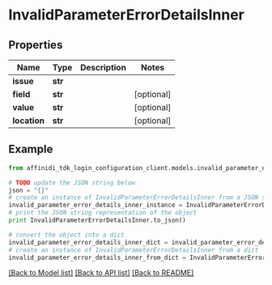 # InvalidParameterErrorDetailsInner

## Properties

| Name         | Type    | Description | Notes      |
| ------------ | ------- | ----------- | ---------- |
| **issue**    | **str** |             |
| **field**    | **str** |             | [optional] |
| **value**    | **str** |             | [optional] |
| **location** | **str** |             | [optional] |

## Example

```python
from affinidi_tdk_login_configuration_client.models.invalid_parameter_error_details_inner import InvalidParameterErrorDetailsInner

# TODO update the JSON string below
json = "{}"
# create an instance of InvalidParameterErrorDetailsInner from a JSON string
invalid_parameter_error_details_inner_instance = InvalidParameterErrorDetailsInner.from_json(json)
# print the JSON string representation of the object
print InvalidParameterErrorDetailsInner.to_json()

# convert the object into a dict
invalid_parameter_error_details_inner_dict = invalid_parameter_error_details_inner_instance.to_dict()
# create an instance of InvalidParameterErrorDetailsInner from a dict
invalid_parameter_error_details_inner_from_dict = InvalidParameterErrorDetailsInner.from_dict(invalid_parameter_error_details_inner_dict)
```

[[Back to Model list]](../README.md#documentation-for-models) [[Back to API list]](../README.md#documentation-for-api-endpoints) [[Back to README]](../README.md)
